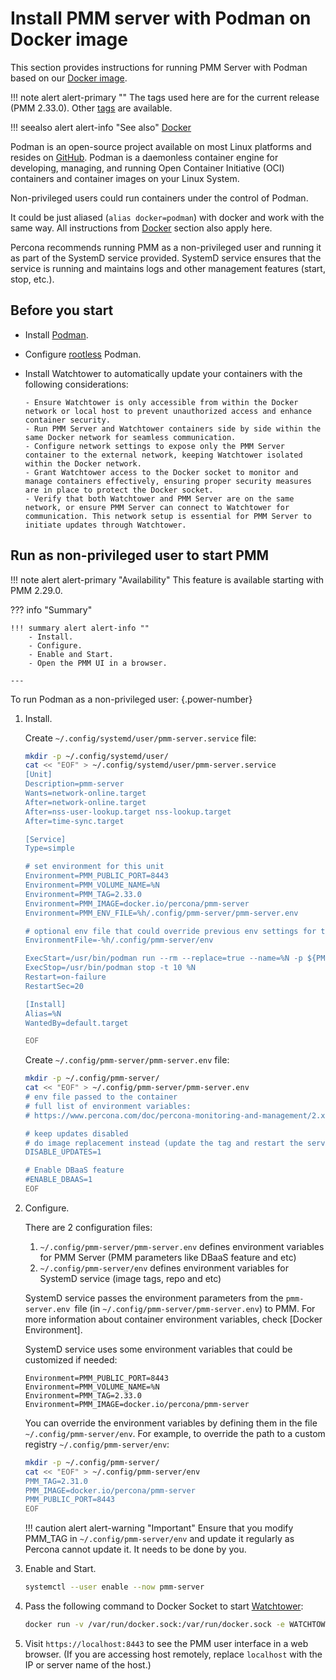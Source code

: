 # Install PMM server with Podman on Docker image

This section provides instructions for running PMM Server with Podman based on our [Docker image](https://hub.docker.com/r/percona/pmm-server).

!!! note alert alert-primary ""
    The tags used here are for the current release (PMM 2.33.0). Other [tags](https://hub.docker.com/r/percona/pmm-server/tags) are available.

!!! seealso alert alert-info "See also"
    [Docker](../docker/index.md)

Podman is an open-source project available on most Linux platforms and resides on [GitHub](https://github.com/containers/podman). Podman is a daemonless container engine for developing, managing, and running Open Container Initiative (OCI) containers and container images on your Linux System. 

Non-privileged users could run containers under the control of Podman.

It could be just aliased (`alias docker=podman`) with docker and work with the same way. All instructions from [Docker](../docker/index.md) section also apply here.

Percona recommends running PMM as a non-privileged user and running it as part of the SystemD service provided. SystemD service ensures that the service is running and maintains logs and other management features (start, stop, etc.).

## Before you start

- Install [Podman](https://podman.io/getting-started/installation).
- Configure [rootless](https://github.com/containers/podman/blob/main/docs/tutorials/rootless_tutorial.md) Podman.
- Install Watchtower to automatically update your containers with the following considerations:

      - Ensure Watchtower is only accessible from within the Docker network or local host to prevent unauthorized access and enhance container security.
      - Run PMM Server and Watchtower containers side by side within the same Docker network for seamless communication.
      - Configure network settings to expose only the PMM Server container to the external network, keeping Watchtower isolated within the Docker network.
      - Grant Watchtower access to the Docker socket to monitor and manage containers effectively, ensuring proper security measures are in place to protect the Docker socket.
      - Verify that both Watchtower and PMM Server are on the same network, or ensure PMM Server can connect to Watchtower for communication. This network setup is essential for PMM Server to initiate updates through Watchtower.

## Run as non-privileged user to start PMM

!!! note alert alert-primary "Availability"
    This feature is available starting with PMM 2.29.0.

??? info "Summary"

    !!! summary alert alert-info ""
        - Install.
        - Configure.
        - Enable and Start.
        - Open the PMM UI in a browser.

    ---
To run Podman as a non-privileged user:
{.power-number}

1. Install.

    Create `~/.config/systemd/user/pmm-server.service` file:

    ```sh
    mkdir -p ~/.config/systemd/user/
    cat << "EOF" > ~/.config/systemd/user/pmm-server.service
    [Unit]
    Description=pmm-server
    Wants=network-online.target
    After=network-online.target
    After=nss-user-lookup.target nss-lookup.target
    After=time-sync.target

    [Service]
    Type=simple

    # set environment for this unit
    Environment=PMM_PUBLIC_PORT=8443
    Environment=PMM_VOLUME_NAME=%N
    Environment=PMM_TAG=2.33.0
    Environment=PMM_IMAGE=docker.io/percona/pmm-server
    Environment=PMM_ENV_FILE=%h/.config/pmm-server/pmm-server.env

    # optional env file that could override previous env settings for this unit
    EnvironmentFile=-%h/.config/pmm-server/env

    ExecStart=/usr/bin/podman run --rm --replace=true --name=%N -p ${PMM_PUBLIC_PORT}:443/tcp --ulimit=host --volume=${PMM_VOLUME_NAME}:/srv --env-file=${PMM_ENV_FILE} --health-cmd=none --health-interval=disable ${PMM_IMAGE}:${PMM_TAG}
    ExecStop=/usr/bin/podman stop -t 10 %N
    Restart=on-failure
    RestartSec=20

    [Install]
    Alias=%N
    WantedBy=default.target

    EOF
    ```

    Create `~/.config/pmm-server/pmm-server.env` file:

    ```sh
    mkdir -p ~/.config/pmm-server/
    cat << "EOF" > ~/.config/pmm-server/pmm-server.env
    # env file passed to the container
    # full list of environment variables:
    # https://www.percona.com/doc/percona-monitoring-and-management/2.x/setting-up/server/docker.html#environment-variables

    # keep updates disabled
    # do image replacement instead (update the tag and restart the service)
    DISABLE_UPDATES=1

    # Enable DBaaS feature
    #ENABLE_DBAAS=1
    EOF
    ```

2. Configure.

    There are 2 configuration files:
    1.  `~/.config/pmm-server/pmm-server.env` defines environment variables for PMM Server (PMM parameters like DBaaS feature and etc)
    2.  `~/.config/pmm-server/env` defines environment variables for SystemD service (image tags, repo and etc)

    SystemD service passes the environment parameters from the `pmm-server.env `file (in `~/.config/pmm-server/pmm-server.env`) to PMM. For more information about container environment variables, check [Docker Environment].

    SystemD service uses some environment variables that could be customized if needed:

    ```text
    Environment=PMM_PUBLIC_PORT=8443
    Environment=PMM_VOLUME_NAME=%N
    Environment=PMM_TAG=2.33.0
    Environment=PMM_IMAGE=docker.io/percona/pmm-server
    ```

    You can override the environment variables by defining them in the file  `~/.config/pmm-server/env`. For example, to override the path to a custom registry `~/.config/pmm-server/env`:

    ```sh
    mkdir -p ~/.config/pmm-server/
    cat << "EOF" > ~/.config/pmm-server/env
    PMM_TAG=2.31.0
    PMM_IMAGE=docker.io/percona/pmm-server
    PMM_PUBLIC_PORT=8443
    EOF
    ```

    !!! caution alert alert-warning "Important"
        Ensure that you modify PMM_TAG in `~/.config/pmm-server/env` and update it regularly as Percona cannot update it. It needs to be done by you.

3. Enable and Start.

    ```sh
    systemctl --user enable --now pmm-server
    ```
4. Pass the following command to Docker Socket to start [Watchtower](https://containrrr.dev/watchtower/):
    ```sh
    docker run -v /var/run/docker.sock:/var/run/docker.sock -e WATCHTOWER_HTTP_API_UPDATE=1 -e WATCHTOWER_HTTP_API_TOKEN=123 --hostname=watchtower --network=pmm_default docker.io/perconalab/watchtower
    ```

4. Visit `https://localhost:8443` to see the PMM user interface in a web browser. (If you are accessing host remotely, replace `localhost` with the IP or server name of the host.)

<div hidden>
```sh
#first pull can take time
sleep 80
timeout 60 podman wait --condition=running pmm-server
```
</div>




